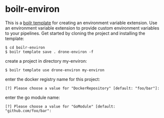 # boilr-environ

This is a [boilr template](https://github.com/tmrts/boilr) for creating an environment variable extension. Use an environment variable extension to provide custom environment variables to your pipelines. Get started by cloning the project and installing the template:

```console
$ cd boilr-environ
$ boilr template save . drone-environ -f
```

create a project in directory my-environ:

```console
$ boilr template use drone-environ my-environ
```

enter the docker registry name for this project:

```text
[?] Please choose a value for "DockerRepository" [default: "foo/bar"]:
```

enter the go module name:

```text
[?] Please choose a value for "GoModule" [default: "github.com/foo/bar":
```
